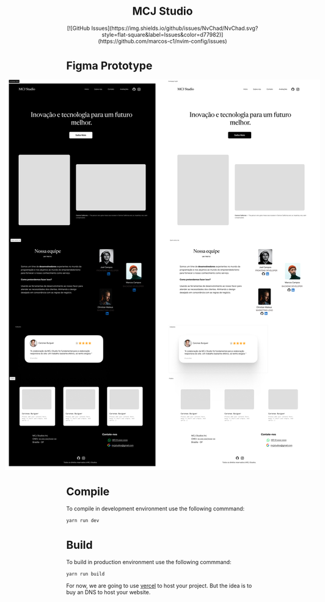<h1 align="center">MCJ Studio</h1>

<div align="center">
    [![GitHub Issues](https://img.shields.io/github/issues/NvChad/NvChad.svg?style=flat-square&label=Issues&color=d77982)](https://github.com/marcos-c1/nvim-config/issues)
</div>

# Figma Prototype

<div style="display: flex; flex-direction: row; justify-content: center;">
    <img src="img/studio-dark.png" alt="Dark theme"/>
    <img src="img/studio-light.png" alt="Light theme"/>
</div>

# Compile

To compile in development environment use the following commmand:

```bash
yarn run dev

```

# Build

To build in production environment use the following commmand:

```bash
yarn run build

```

For now, we are going to use [vercel](https://vercel.com/) to host your project. But the idea is to buy an DNS to host your website.
